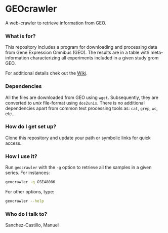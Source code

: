 GEOcrawler
==========

A web-crawler to retrieve information from GEO.

### What is for?

This repository includes a program for downloading and processing data from Gene Expression Omnibus (GEO). The results are in a table with meta-information characterizing all experiments included in a given study grom GEO.

For additional details chek out the [Wiki](https://github.com/mscastillo/GEOcrawler/wiki).

### Dependencies

All the files are downloaded from GEO using `wget`. Subsequently, they are converted to *unix* file-format using `dos2unix`. There is no additional dependencies apart from common text processing tools as: `cat`, `grep`, `wc`, etc...

### How do I get set up?

Clone this repository and update your path or symbolic links for quick access.

### How I use it?

Run `geocrawler` with the `-g` option to retrieve all the samples in a given series. For instances:

```bash
geocrawler -g GSE48086
```

For other options, type:

```bash
geocrawler --help
```


### Who do I talk to?

Sanchez-Castillo, Manuel
